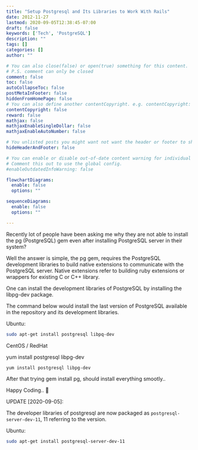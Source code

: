 ```yaml
---
title: "Setup Postgresql and Its Libraries to Work With Rails"
date: 2012-11-27
lastmod: 2020-09-05T12:38:45-07:00
draft: false
keywords: ['Tech', 'PostgreSQL']
description: ""
tags: []
categories: []
author: ""

# You can also close(false) or open(true) something for this content.
# P.S. comment can only be closed
comment: false
toc: false
autoCollapseToc: false
postMetaInFooter: false
hiddenFromHomePage: false
# You can also define another contentCopyright. e.g. contentCopyright: "This is another copyright."
contentCopyright: false
reward: false
mathjax: false
mathjaxEnableSingleDollar: false
mathjaxEnableAutoNumber: false

# You unlisted posts you might want not want the header or footer to show
hideHeaderAndFooter: false

# You can enable or disable out-of-date content warning for individual post.
# Comment this out to use the global config.
#enableOutdatedInfoWarning: false

flowchartDiagrams:
  enable: false
  options: ""

sequenceDiagrams: 
  enable: false
  options: ""

---
```



Recently lot of people have been asking me why they are not able to install the pg (PostgreSQL) gem even after installing PostgreSQL server in their system?

Well the answer is simple, the pg gem, requires the PostgreSQL development libraries to build native extensions to communicate with the PostgreSQL server. Native extensions refer to building ruby extensions or wrappers for existing C or C++ library.

One can install the development libraries of PostgreSQL by installing the libpg-dev package.
<!--more-->

The command below would install the last version of PostgreSQL available in the repository and its development libraries.

Ubuntu:
```sh
sudo apt-get install postgresql libpq-dev
```

CentOS / RedHat

yum install postgresql libpg-dev

```sh
yum install postgresql libpg-dev
```

After that trying gem install pg, should install everything smootly..

Happy Coding.. 🙂

UPDATE [2020-09-05]:

The developer libraries of postgresql are now packaged as `postgresql-server-dev-11`, 11 referring to the version.

Ubuntu:
```sh
sudo apt-get install postgresql-server-dev-11
```